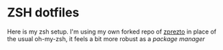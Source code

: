 # ZSH dotfiles

Here is my zsh setup. I'm using my own forked repo of [zprezto](zprezto) in place of the usual
oh-my-zsh, it feels a bit more robust as a _package manager_
